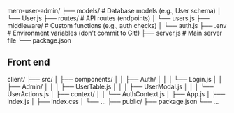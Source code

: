 mern-user-admin/
├── models/          # Database models (e.g., User schema)
│   └── User.js
├── routes/          # API routes (endpoints)
│   └── users.js
├── middleware/      # Custom functions (e.g., auth checks)
│   └── auth.js
├── .env             # Environment variables (don't commit to Git!)
├── server.js        # Main server file
└── package.json    


## Front end 

client/
├── src/
│   ├── components/
│   │   ├── Auth/
│   │   │   └── Login.js
│   │   ├── Admin/
│   │   │   ├── UserTable.js
│   │   │   ├── UserModal.js
│   │   │   └── UserActions.js
│   ├── context/
│   │   └── AuthContext.js
│   ├── App.js
│   ├── index.js
│   ├── index.css
│   └── ...
├── public/
├── package.json
└── ...